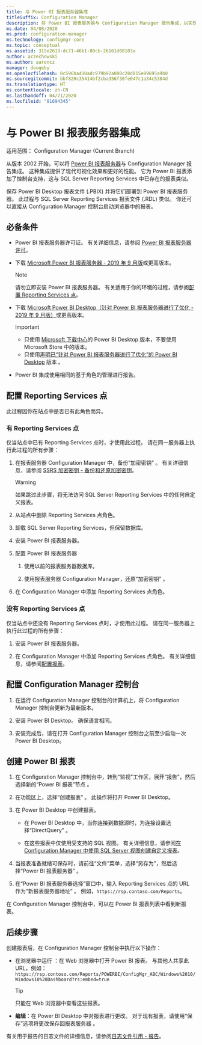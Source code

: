 ```yaml
---
title: 与 Power BI 报表服务器集成
titleSuffix: Configuration Manager
description: 将 Power BI 报表服务器与 Configuration Manager 报告集成，以实现现代化的可视化效果和更好的性能。
ms.date: 04/08/2020
ms.prod: configuration-manager
ms.technology: configmgr-core
ms.topic: conceptual
ms.assetid: 315e2613-dc71-46b1-80cb-26161d08103a
author: aczechowski
ms.author: aaroncz
manager: dougeby
ms.openlocfilehash: 0c596ba410adc979b92a000c28d815e89695a9b0
ms.sourcegitcommit: bbf820c35414bf2cba356f30fe047c1a34c5384d
ms.translationtype: HT
ms.contentlocale: zh-CN
ms.lasthandoff: 04/21/2020
ms.locfileid: "81694345"
---
```

# <a name="integrate-with-power-bi-report-server"></a>与 Power BI 报表服务器集成

适用范围：  Configuration Manager (Current Branch)

<!--3721603-->

从版本 2002 开始，可以将 [Power BI 报表服务器](https://docs.microsoft.com/power-bi/report-server/get-started)与 Configuration Manager 报告集成。 这种集成提供了现代可视化效果和更好的性能。 它为 Power BI 报表添加了控制台支持，这与 SQL Server Reporting Services 中已存在的报表类似。

保存 Power BI Desktop 报表文件 (.PBIX) 并将它们部署到 Power BI 报表服务器。 此过程与 SQL Server Reporting Services 报表文件 (.RDL) 类似。 你还可以直接从 Configuration Manager 控制台启动浏览器中的报表。

## <a name="prerequisites"></a>必备条件

- Power BI 报表服务器许可证。 有关详细信息，请参阅 [Power BI 报表服务器许可](https://docs.microsoft.com/power-bi/report-server/get-started#licensing-power-bi-report-server)。

- 下载 [Microsoft Power BI 报表服务器 - 2019 年 9 月版](https://www.microsoft.com/download/details.aspx?id=57270)或更高版本。

    > [!NOTE]
    > 请勿立即安装 Power BI 报表服务器。 有关适用于你的环境的过程，请参阅[配置 Reporting Services 点](#configure-the-reporting-services-point)。

- 下载 [Microsoft Power BI Desktop（针对 Power BI 报表服务器进行了优化 - 2019 年 9 月版）](https://www.microsoft.com/download/details.aspx?id=57271)或更高版本。

    > [!IMPORTANT]
    > - 只使用 [Microsoft 下载中心](https://www.microsoft.com/download/)的 Power BI Desktop 版本，不要使用 Microsoft Store 中的版本。
    > - 只使用[声明已“针对 Power BI 报表服务器进行了优化”的 Power BI Desktop](https://docs.microsoft.com/power-bi/report-server/install-powerbi-desktop) 版本  。

- Power BI 集成使用相同的基于角色的管理进行报告。

## <a name="configure-the-reporting-services-point"></a>配置 Reporting Services 点

此过程因你在站点中是否已有此角色而异。

### <a name="you-have-a-reporting-services-point"></a>有 Reporting Services 点

仅当站点中已有 Reporting Services 点时，才使用此过程。 请在同一服务器上执行此过程的所有步骤：

1. 在报表服务器 Configuration Manager 中，备份“加密密钥”   。 有关详细信息，请参阅 [SSRS 加密密钥 - 备份和还原加密密钥](https://docs.microsoft.com/sql/reporting-services/install-windows/ssrs-encryption-keys-back-up-and-restore-encryption-keys)。

    > [!WARNING]
    > 如果跳过此步骤，将无法访问 SQL Server Reporting Services 中的任何自定义报表。

1. 从站点中删除 Reporting Services 点角色。

1. 卸载 SQL Server Reporting Services，但保留数据库。

1. 安装 Power BI 报表服务器。

1. 配置 Power BI 报表服务器

    1. 使用以前的报表服务器数据库。

    1. 使用报表服务器 Configuration Manager，还原“加密密钥”   。

1. 在 Configuration Manager 中添加 Reporting Services 点角色。

### <a name="you-dont-have-a-reporting-services-point"></a>没有 Reporting Services 点

仅当站点中还没有 Reporting Services 点时，才使用此过程。 请在同一服务器上执行此过程的所有步骤：

1. 安装 Power BI 报表服务器。

2. 在 Configuration Manager 中添加 Reporting Services 点角色。 有关详细信息，请参阅[配置报表](configuring-reporting.md)。

## <a name="configure-the-configuration-manager-console"></a>配置 Configuration Manager 控制台

1. 在运行 Configuration Manager 控制台的计算机上，将 Configuration Manager 控制台更新为最新版本。

1. 安装 Power BI Desktop。 确保语言相同。

1. 安装完成后，请在打开 Configuration Manager 控制台之前至少启动一次 Power BI Desktop。

## <a name="create-power-bi-reports"></a>创建 Power BI 报表

1. 在 Configuration Manager 控制台中，转到“监视”工作区，展开“报告”，然后选择新的“Power BI 报表”节点    。

1. 在功能区上，选择“创建报表”  。 此操作将打开 Power BI Desktop。

1. 在 Power BI Desktop 中创建报表。

    - 在 Power BI Desktop 中，当你连接到数据源时，为连接设置选择“DirectQuery”  。

    - 在这些报表中仅使用受支持的 SQL 视图。 有关详细信息，请参阅[在 Configuration Manager 中使用 SQL Server 视图创建自定义报表](../../../develop/core/understand/sqlviews/create-custom-reports-using-sql-server-views.md)。

1. 当报表准备就绪可保存时，请前往“文件”菜单，选择“另存为”，然后选择“Power BI 报表服务器”    。

1. 在“Power BI 报表服务器选择”窗口中，输入 Reporting Services 点的 URL 作为“新报表服务器地址”   。 例如，`https://rsp.contoso.com/Reports`。

在 Configuration Manager 控制台中，可以在 Power BI 报表列表中看到新报表。

## <a name="next-steps"></a>后续步骤

创建报表后，在 Configuration Manager 控制台中执行以下操作：

- 在浏览器中运行  ：在 Web 浏览器中打开 Power BI 报表。 与其他人共享此 URL，例如：`https://rsp.contoso.com/Reports/POWERBI/ConfigMgr_ABC/Windows%2010/Windows10%20Dashboard?rs:embed=true`

    > [!TIP]
    > 只能在 Web 浏览器中查看这些报表。

- **编辑**：在 Power BI Desktop 中对报表进行更改。 对于现有报表，请使用“保存”选项将更改保存回报表服务器  。

有关用于报告的日志文件的详细信息，请参阅[日志文件引用 - 报告](../../plan-design/hierarchy/log-files.md#BKMK_ReportLog)。
